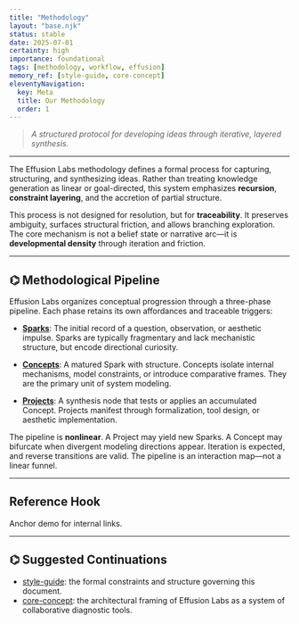 ```yaml
---
title: "Methodology"
layout: "base.njk"
status: stable
date: 2025-07-01
certainty: high
importance: foundational
tags: [methodology, workflow, effusion]
memory_ref: [style-guide, core-concept]
eleventyNavigation:
  key: Meta
  title: Our Methodology
  order: 1
---
```


> _A structured protocol for developing ideas through iterative, layered
> synthesis._

---

The Effusion Labs methodology defines a formal process for capturing,
structuring, and synthesizing ideas. Rather than treating knowledge generation
as linear or goal-directed, this system emphasizes **recursion**, **constraint
layering**, and the accretion of partial structure.

This process is not designed for resolution, but for **traceability**. It
preserves ambiguity, surfaces structural friction, and allows branching
exploration. The core mechanism is not a belief state or narrative arc—it is
**developmental density** through iteration and friction.

---

## ⌬ Methodological Pipeline

Effusion Labs organizes conceptual progression through a three-phase pipeline.
Each phase retains its own affordances and traceable triggers:

- **[Sparks](/sparks/)**: The initial record of a question, observation, or
  aesthetic impulse. Sparks are typically fragmentary and lack mechanistic
  structure, but encode directional curiosity.

- **[Concepts](/concepts/)**: A matured Spark with structure. Concepts isolate
  internal mechanisms, model constraints, or introduce comparative frames. They
  are the primary unit of system modeling.

- **[Projects](/projects/)**: A synthesis node that tests or applies an
  accumulated Concept. Projects manifest through formalization, tool design, or
  aesthetic implementation.

The pipeline is **nonlinear**. A Project may yield new Sparks. A Concept may
bifurcate when divergent modeling directions appear. Iteration is expected, and
reverse transitions are valid. The pipeline is an interaction map—not a linear
funnel.

---

## Reference Hook

Anchor demo for internal links.

---

## ⌬ Suggested Continuations

- [style-guide](/meta/style-guide/): the formal constraints and structure
  governing this document.
- [core-concept](/meta/core-concept/): the architectural framing of Effusion
  Labs as a system of collaborative diagnostic tools.
